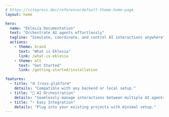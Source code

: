 ```yaml
---
# https://vitepress.dev/reference/default-theme-home-page
layout: home

hero:
  name: "Eklesia Documentation"
  text: "Orchestrate AI agents effortlessly"
  tagline: "Simulate, coordinate, and control AI interactions anywhere"
  actions:
    - theme: brand
      text: "What is Eklesia"
      link: /what-is-eklesia
    - theme: alt
      text: "Get Started"
      link: /getting-started/installation

features:
  - title: "🌐 Cross-platform"
    details: "Compatible with any backend or local setup."
  - title: "🤖 AI Orchestration"
    details: "Seamlessly manage interactions between multiple AI agents."
  - title: "⚡ Easy Integration"
    details: "Plug into your existing projects with minimal setup."
---
```


